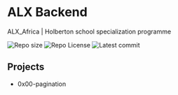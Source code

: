 # ALX Backend

ALX_Africa | Holberton school specialization programme

![Repo size](https://img.shields.io/github/repo-size/Mar-Issah/alx-backend)
![Repo License](https://img.shields.io/github/license/Mar-Issah/alx-backend.svg)
![Latest commit](https://img.shields.io/github/last-commit/Mar-Issah/alx-backend/master?style=round-square)

## Projects

- 0x00-pagination
